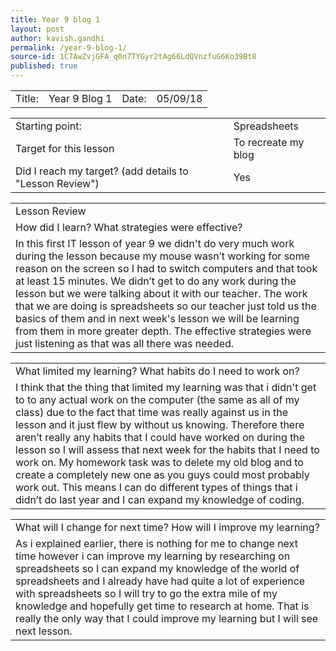 ```yaml
---
title: Year 9 blog 1
layout: post
author: kavish.gandhi
permalink: /year-9-blog-1/
source-id: 1C7AwZvjGFA_q0n7TYGyr2tAg66LdQVnzfuG6Ko39Bt8
published: true
---
```

<table>
  <tr>
    <td>Title: </td>
    <td>Year 9 Blog 1</td>
    <td>Date: </td>
    <td>05/09/18</td>
  </tr>
</table>


<table>
  <tr>
    <td>Starting point:</td>
    <td>Spreadsheets</td>
  </tr>
  <tr>
    <td>Target for this lesson </td>
    <td>To recreate my blog</td>
  </tr>
  <tr>
    <td>Did I reach my target? 
(add details to "Lesson Review")</td>
    <td>Yes</td>
  </tr>
</table>


<table>
  <tr>
    <td>Lesson Review</td>
  </tr>
  <tr>
    <td>How did I learn? What strategies were effective? </td>
  </tr>
  <tr>
    <td>In this first IT lesson of year 9 we didn't do very much work during the lesson because my mouse wasn’t working for some reason on the screen so I had to switch computers and that took at least 15 minutes. We didn’t get to do any work during the lesson but we were talking about it with our teacher. The work that we are doing is spreadsheets so our teacher just told us the basics of them and in next week's lesson we will be learning from them in more greater depth. The effective strategies were just listening as that was all there was needed.</td>
  </tr>
</table>


<table>
  <tr>
    <td>What limited my learning? What habits do I need to work on?</td>
  </tr>
  <tr>
    <td>I think that the thing that limited my learning was that i didn't get to to any actual work on the computer (the same as all of my class) due to the fact that time was really against us in the lesson and it just flew by without us knowing. Therefore there aren’t really any habits that I could have worked on during the lesson so I will assess that next week for the habits that I need to work on. My homework task was to delete my old blog and to create a completely new one as you guys could most probably work out. This means I can do different types of things that i didn’t do last year and I can expand my knowledge of coding.</td>
  </tr>
</table>


<table>
  <tr>
    <td>What will I change for next time? How will I improve my learning?</td>
  </tr>
  <tr>
    <td>As i explained earlier, there is nothing for me to change next time however i can improve my learning by researching on spreadsheets so I can expand my knowledge of the world of spreadsheets and I already have had quite a lot of experience with spreadsheets so I will try to go the extra mile of my knowledge and hopefully get time to research at home. That is really the only way that I could improve my learning but I will see next lesson.</td>
  </tr>
</table>


